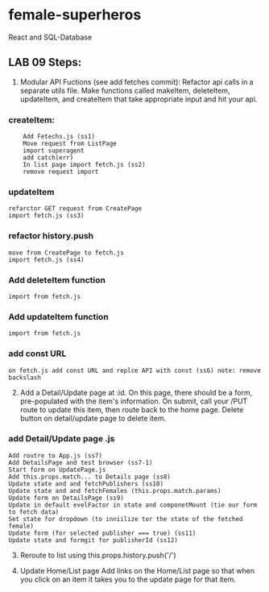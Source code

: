 # female-superheros
React and SQL-Database

## LAB 09 Steps:

1) Modular API Fuctions (see add fetches commit): 
    Refactor api calls in a separate utils file. Make functions called makeItem, deleteItem, updateItem, and createItem that take appropriate input and hit your api.
### createItem:
        Add Fetechs.js (ss1)
        Move request from ListPage
        import superagent
        add catch(err)
        In list page import fetch.js (ss2)
        remove request import
###  updateItem
    refarctor GET request from CreatePage
    import fetch.js (ss3)
###  refactor history.push 
    move from CreatePage to fetch.js
    import fetch.js (ss4)
###  Add deleteItem function
    import from fetch.js 
### Add updateItem function
    import from fetch.js 
###  add const URL 
    on fetch.js add const URL and replce API with const (ss6) note: remove backslash

2) Add a Detail/Update page at <items>:id.
    On this page, there should be a form, pre-populated with the item's information.
    On submit, call your /PUT route to update this item, then route back to the home page.
    Delete button on detail/update page to delete item.
###  add Detail/Update page .js
    Add routre to App.js (ss7)
    Add DetailsPage and test browser (ss7-1)
    Start form on UpdatePage.js
    Add this.props.match... to Details page (ss8)
    Update state and and fetchPublishers (ss10)
    Update state and and fetchFemales (this.props.match.params)
    Update form on DetailsPage (ss9)
    Update in default evelFactor in state and componetMount (tie our form to fetch data)
    Set state for dropdown (to inniilize tor the state of the fetched female)
    Update form (for selected publisher === true) (ss11)
    Update state and formgit for publisherId (ss12)
3) Reroute to list using this.props.history.push('/')

4) Update Home/List page
    Add links on the Home/List page so that when you click on an item it takes you to the update page for that item.


